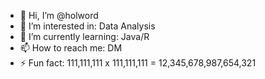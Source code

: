 - 👋 Hi, I’m @holword
- 👀 I’m interested in: Data Analysis
- 🌱 I’m currently learning: Java/R
- 📫 How to reach me: DM
- ⚡ Fun fact: 111,111,111 x 111,111,111 = 12,345,678,987,654,321



<!---
holword/holword is a ✨ special ✨ repository because its `README.md` (this file) appears on your GitHub profile.
You can click the Preview link to take a look at your changes.
--->
